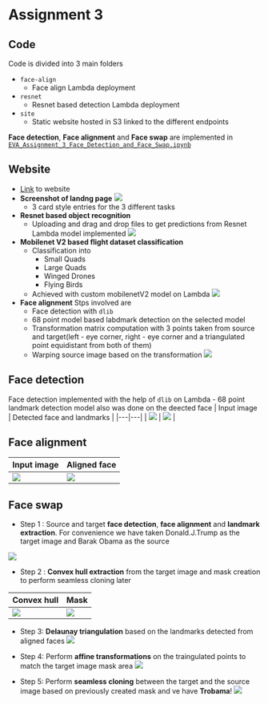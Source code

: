 # Assignment 3

## Code
Code is divided into 3 main folders
- ```face-align``` 
    - Face align Lambda deployment
- ```resnet``` 
    - Resnet based detection Lambda deployment 
- ```site```
    - Static website hosted in S3 linked to the different endpoints

**Face detection**, **Face alignment** and **Face swap** are implemented in [```EVA_Assignment_3_Face_Detection_and_Face_Swap.ipynb```](https://github.com/truehunch/eva-p2/blob/master/A3/EVA_Assignment_3_Face_Detection_and_Face_Swap.ipynb)

## Website

- [Link](https://eva4-p2-website.s3.ap-south-1.amazonaws.com/index.html) to website
- **Screenshot of landng page**
    ![](img/a3-1.png)
    - 3 card style entries for the 3 different tasks
- **Resnet based object recognition**
    - Uploading and drag and drop files to get predictions from Resnet Lambda model implemented
    ![](img/a3-2.png)
- **Mobilenet V2 based flight dataset classification**
    - Classification into 
      - Small Quads
      - Large Quads
      - Winged Drones
      - Flying Birds 
     - Achieved with custom mobilenetV2 model on Lambda 
    ![](img/a3-3.png)
- **Face alignment**
     Stps involved are
     - Face detection with ```dlib```
     - 68 point model based labdmark detection on the selected model
     - Transformation matrix computation with 3 points taken from source and target(left - eye corner, right - eye corner and a triangulated point equidistant from both of them)
     - Warping source image based on the transformation
    ![](img/a3-4.png)

## Face detection

Face detection implemented with the help of ```dlib``` on Lambda
     - 68 point landmark detection model also was done on the deected face
| Input image |  Detected face and landmarks |
|---|---|
| ![](img/a3-13.png) |  ![](img/a3-14.png) |

## Face alignment

| Input image |  Aligned face |
|---|---|
| ![](img/a3-5.png) |  ![](img/a3-6.png) |

## Face swap

- Step 1 : Source and target **face detection**, **face alignment** and **landmark extraction**. For convenience we have taken Donald.J.Trump as the target image and Barak Obama as the source

![](img/a3-7.png)

- Step 2 : **Convex hull extraction** from the target image and mask creation to perform seamless cloning later

| Convex hull |  Mask |
|---|---|
| ![](img/a3-8.png) |  ![](img/a3-9.png) |

- Step 3: **Delaunay triangulation** based on the landmarks detected from aligned faces
![](img/a3-10.png)

- Step 4: Perform **affine transformations** on the traingulated points to match the target image mask area
![](img/a3-11.png)

- Step 5: Perform **seamless cloning** between the target and the source image based on previously created mask and ve have **Trobama**!
![](img/a3-12.png)